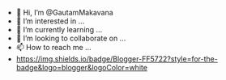 - 👋 Hi, I’m @GautamMakavana
- 👀 I’m interested in ...
- 🌱 I’m currently learning ...
- 💞️ I’m looking to collaborate on ...
- 📫 How to reach me ...
- https://img.shields.io/badge/Blogger-FF5722?style=for-the-badge&logo=blogger&logoColor=white

<!---
GautamMakavana/GautamMakavana is a ✨ special ✨ repository because its `README.md` (this file) appears on your GitHub profile.
You can click the Preview link to take a look at your changes.
--->

